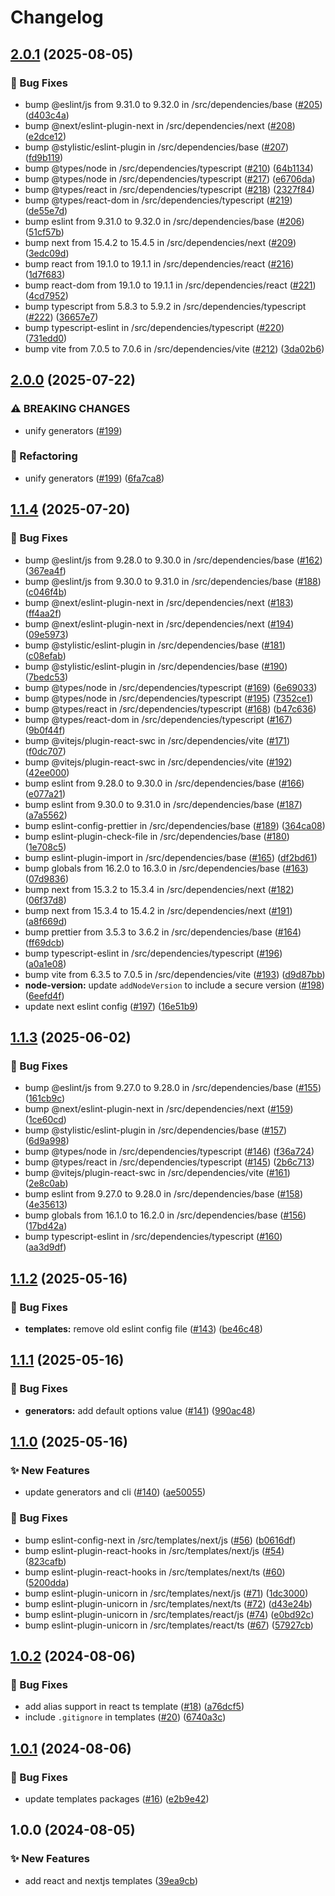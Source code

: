 # Changelog

## [2.0.1](https://github.com/nicosantux/create-santux/compare/v2.0.0...v2.0.1) (2025-08-05)


### 🐛 Bug Fixes

* bump @eslint/js from 9.31.0 to 9.32.0 in /src/dependencies/base ([#205](https://github.com/nicosantux/create-santux/issues/205)) ([d403c4a](https://github.com/nicosantux/create-santux/commit/d403c4a811adc6103c0ad2e75db52af20d8e9b05))
* bump @next/eslint-plugin-next in /src/dependencies/next ([#208](https://github.com/nicosantux/create-santux/issues/208)) ([e2dce12](https://github.com/nicosantux/create-santux/commit/e2dce12a00a72f3c2b4255a0fa227ee526a9ce8b))
* bump @stylistic/eslint-plugin in /src/dependencies/base ([#207](https://github.com/nicosantux/create-santux/issues/207)) ([fd9b119](https://github.com/nicosantux/create-santux/commit/fd9b119571825465cb9ae95e07791a0f5255bec0))
* bump @types/node in /src/dependencies/typescript ([#210](https://github.com/nicosantux/create-santux/issues/210)) ([64b1134](https://github.com/nicosantux/create-santux/commit/64b1134521a40175dd1cd19e13213766c98659ef))
* bump @types/node in /src/dependencies/typescript ([#217](https://github.com/nicosantux/create-santux/issues/217)) ([e6706da](https://github.com/nicosantux/create-santux/commit/e6706da4f0da29e53ed6081e7a949ec7b05003fe))
* bump @types/react in /src/dependencies/typescript ([#218](https://github.com/nicosantux/create-santux/issues/218)) ([2327f84](https://github.com/nicosantux/create-santux/commit/2327f84148a6d4bdd04ed2a380a5841af4db5b91))
* bump @types/react-dom in /src/dependencies/typescript ([#219](https://github.com/nicosantux/create-santux/issues/219)) ([de55e7d](https://github.com/nicosantux/create-santux/commit/de55e7d276babf5705b1502df5fa59adf8514c32))
* bump eslint from 9.31.0 to 9.32.0 in /src/dependencies/base ([#206](https://github.com/nicosantux/create-santux/issues/206)) ([51cf57b](https://github.com/nicosantux/create-santux/commit/51cf57bccf985738be061a6b5153d01041e132f8))
* bump next from 15.4.2 to 15.4.5 in /src/dependencies/next ([#209](https://github.com/nicosantux/create-santux/issues/209)) ([3edc09d](https://github.com/nicosantux/create-santux/commit/3edc09deecc34102b92882c0544f9b2ae55b845d))
* bump react from 19.1.0 to 19.1.1 in /src/dependencies/react ([#216](https://github.com/nicosantux/create-santux/issues/216)) ([1d7f683](https://github.com/nicosantux/create-santux/commit/1d7f68330f2906b6f6b32afad6d6eb68ac9a5b5b))
* bump react-dom from 19.1.0 to 19.1.1 in /src/dependencies/react ([#221](https://github.com/nicosantux/create-santux/issues/221)) ([4cd7952](https://github.com/nicosantux/create-santux/commit/4cd7952b22644489807d053c5d3664c2dfed12ac))
* bump typescript from 5.8.3 to 5.9.2 in /src/dependencies/typescript ([#222](https://github.com/nicosantux/create-santux/issues/222)) ([36657e7](https://github.com/nicosantux/create-santux/commit/36657e76f753aa72505219ca5fe06ebd6a8b36fb))
* bump typescript-eslint in /src/dependencies/typescript ([#220](https://github.com/nicosantux/create-santux/issues/220)) ([731edd0](https://github.com/nicosantux/create-santux/commit/731edd0cb9b4551813a01de951820cea4f7ba696))
* bump vite from 7.0.5 to 7.0.6 in /src/dependencies/vite ([#212](https://github.com/nicosantux/create-santux/issues/212)) ([3da02b6](https://github.com/nicosantux/create-santux/commit/3da02b69723a709db593def07c5c8964bccc506f))

## [2.0.0](https://github.com/nicosantux/create-santux/compare/v1.1.4...v2.0.0) (2025-07-22)


### ⚠ BREAKING CHANGES

* unify generators ([#199](https://github.com/nicosantux/create-santux/issues/199))

### 🔄 Refactoring

* unify generators ([#199](https://github.com/nicosantux/create-santux/issues/199)) ([6fa7ca8](https://github.com/nicosantux/create-santux/commit/6fa7ca8df030fbcb3fdd01d9a530cd528b481610))

## [1.1.4](https://github.com/nicosantux/create-santux/compare/v1.1.3...v1.1.4) (2025-07-20)


### 🐛 Bug Fixes

* bump @eslint/js from 9.28.0 to 9.30.0 in /src/dependencies/base ([#162](https://github.com/nicosantux/create-santux/issues/162)) ([367ea4f](https://github.com/nicosantux/create-santux/commit/367ea4fb9124b0113229bffefab46d12e9424341))
* bump @eslint/js from 9.30.0 to 9.31.0 in /src/dependencies/base ([#188](https://github.com/nicosantux/create-santux/issues/188)) ([c046f4b](https://github.com/nicosantux/create-santux/commit/c046f4b1d1298984af76e21cb6b2494efa81f567))
* bump @next/eslint-plugin-next in /src/dependencies/next ([#183](https://github.com/nicosantux/create-santux/issues/183)) ([ff4aa2f](https://github.com/nicosantux/create-santux/commit/ff4aa2f18996f41949eb09a5a930ddc98bb96c45))
* bump @next/eslint-plugin-next in /src/dependencies/next ([#194](https://github.com/nicosantux/create-santux/issues/194)) ([09e5973](https://github.com/nicosantux/create-santux/commit/09e59739262370e637372db2e6a56882595c5c7b))
* bump @stylistic/eslint-plugin in /src/dependencies/base ([#181](https://github.com/nicosantux/create-santux/issues/181)) ([c08efab](https://github.com/nicosantux/create-santux/commit/c08efab565b46ae23b827cf3609ba818e26fdc85))
* bump @stylistic/eslint-plugin in /src/dependencies/base ([#190](https://github.com/nicosantux/create-santux/issues/190)) ([7bedc53](https://github.com/nicosantux/create-santux/commit/7bedc53494dbf34de140020f3e343d4f62619744))
* bump @types/node in /src/dependencies/typescript ([#169](https://github.com/nicosantux/create-santux/issues/169)) ([6e69033](https://github.com/nicosantux/create-santux/commit/6e690338b0993e840640271a81b7043947df58de))
* bump @types/node in /src/dependencies/typescript ([#195](https://github.com/nicosantux/create-santux/issues/195)) ([7352ce1](https://github.com/nicosantux/create-santux/commit/7352ce17017809e1ad97765eb3e3611a9c68c628))
* bump @types/react in /src/dependencies/typescript ([#168](https://github.com/nicosantux/create-santux/issues/168)) ([b47c636](https://github.com/nicosantux/create-santux/commit/b47c636e161f6de7fcee4d6ed786c3701d5b605b))
* bump @types/react-dom in /src/dependencies/typescript ([#167](https://github.com/nicosantux/create-santux/issues/167)) ([9b0f44f](https://github.com/nicosantux/create-santux/commit/9b0f44f98fb5991fc9b1816adc1b0fc1ea3f16ff))
* bump @vitejs/plugin-react-swc in /src/dependencies/vite ([#171](https://github.com/nicosantux/create-santux/issues/171)) ([f0dc707](https://github.com/nicosantux/create-santux/commit/f0dc707d18abe2a73fd69dbcac91762fc51a9580))
* bump @vitejs/plugin-react-swc in /src/dependencies/vite ([#192](https://github.com/nicosantux/create-santux/issues/192)) ([42ee000](https://github.com/nicosantux/create-santux/commit/42ee00025c3841a0f3f50f8faeecf42cf2f89379))
* bump eslint from 9.28.0 to 9.30.0 in /src/dependencies/base ([#166](https://github.com/nicosantux/create-santux/issues/166)) ([e077a21](https://github.com/nicosantux/create-santux/commit/e077a21acba8e5da04d5fea5cb648abb0c185624))
* bump eslint from 9.30.0 to 9.31.0 in /src/dependencies/base ([#187](https://github.com/nicosantux/create-santux/issues/187)) ([a7a5562](https://github.com/nicosantux/create-santux/commit/a7a5562e679dbc33e74f396b6abca9aff02df3a3))
* bump eslint-config-prettier in /src/dependencies/base ([#189](https://github.com/nicosantux/create-santux/issues/189)) ([364ca08](https://github.com/nicosantux/create-santux/commit/364ca081c527eccf87ae3debbc809bb01e8345dd))
* bump eslint-plugin-check-file in /src/dependencies/base ([#180](https://github.com/nicosantux/create-santux/issues/180)) ([1e708c5](https://github.com/nicosantux/create-santux/commit/1e708c5cae215bda23a35142d45354afa7838427))
* bump eslint-plugin-import in /src/dependencies/base ([#165](https://github.com/nicosantux/create-santux/issues/165)) ([df2bd61](https://github.com/nicosantux/create-santux/commit/df2bd61bd3c9f9703d9650bf05b006b92a9ccdb7))
* bump globals from 16.2.0 to 16.3.0 in /src/dependencies/base ([#163](https://github.com/nicosantux/create-santux/issues/163)) ([07d9836](https://github.com/nicosantux/create-santux/commit/07d98365e11cb3207070829f94db369d1c6bd54d))
* bump next from 15.3.2 to 15.3.4 in /src/dependencies/next ([#182](https://github.com/nicosantux/create-santux/issues/182)) ([06f37d8](https://github.com/nicosantux/create-santux/commit/06f37d8795b2a379de5cb754180e10dd87a06c58))
* bump next from 15.3.4 to 15.4.2 in /src/dependencies/next ([#191](https://github.com/nicosantux/create-santux/issues/191)) ([a8f669d](https://github.com/nicosantux/create-santux/commit/a8f669d4350c1e4c98e95be6b54f14e00d432880))
* bump prettier from 3.5.3 to 3.6.2 in /src/dependencies/base ([#164](https://github.com/nicosantux/create-santux/issues/164)) ([ff69dcb](https://github.com/nicosantux/create-santux/commit/ff69dcbaadf8597d9e846981f836d418d6379340))
* bump typescript-eslint in /src/dependencies/typescript ([#196](https://github.com/nicosantux/create-santux/issues/196)) ([a0a1e08](https://github.com/nicosantux/create-santux/commit/a0a1e081bed3174636025abf4c124a476bc3b008))
* bump vite from 6.3.5 to 7.0.5 in /src/dependencies/vite ([#193](https://github.com/nicosantux/create-santux/issues/193)) ([d9d87bb](https://github.com/nicosantux/create-santux/commit/d9d87bbf90a3341d8d7c9d13d984ec347a956cde))
* **node-version:** update `addNodeVersion` to include a secure version ([#198](https://github.com/nicosantux/create-santux/issues/198)) ([6eefd4f](https://github.com/nicosantux/create-santux/commit/6eefd4fac1f827c27121e2098417c0a23e9aa7a4))
* update next eslint config ([#197](https://github.com/nicosantux/create-santux/issues/197)) ([16e51b9](https://github.com/nicosantux/create-santux/commit/16e51b906383667e0aa48a9926d9d792bcff15fa))

## [1.1.3](https://github.com/nicosantux/create-santux/compare/v1.1.2...v1.1.3) (2025-06-02)


### 🐛 Bug Fixes

* bump @eslint/js from 9.27.0 to 9.28.0 in /src/dependencies/base ([#155](https://github.com/nicosantux/create-santux/issues/155)) ([161cb9c](https://github.com/nicosantux/create-santux/commit/161cb9c784a0a6a95caa3b18c7ad2525ae04b403))
* bump @next/eslint-plugin-next in /src/dependencies/next ([#159](https://github.com/nicosantux/create-santux/issues/159)) ([1ce60cd](https://github.com/nicosantux/create-santux/commit/1ce60cd5f58acd8145245fd48fe426363db62e69))
* bump @stylistic/eslint-plugin in /src/dependencies/base ([#157](https://github.com/nicosantux/create-santux/issues/157)) ([6d9a998](https://github.com/nicosantux/create-santux/commit/6d9a998723836ab54300c49e7408ace23e27a7ac))
* bump @types/node in /src/dependencies/typescript ([#146](https://github.com/nicosantux/create-santux/issues/146)) ([f36a724](https://github.com/nicosantux/create-santux/commit/f36a7249420ab9cff5374e82902cb98737b04028))
* bump @types/react in /src/dependencies/typescript ([#145](https://github.com/nicosantux/create-santux/issues/145)) ([2b6c713](https://github.com/nicosantux/create-santux/commit/2b6c713f5ff259ef76494af232b1f6d21c2f3dbe))
* bump @vitejs/plugin-react-swc in /src/dependencies/vite ([#161](https://github.com/nicosantux/create-santux/issues/161)) ([2e8c0ab](https://github.com/nicosantux/create-santux/commit/2e8c0ab69b98850214556e4e0fe2946a3f89568e))
* bump eslint from 9.27.0 to 9.28.0 in /src/dependencies/base ([#158](https://github.com/nicosantux/create-santux/issues/158)) ([4e35613](https://github.com/nicosantux/create-santux/commit/4e3561320d19c9d50fd436077ca17a2a932f22d7))
* bump globals from 16.1.0 to 16.2.0 in /src/dependencies/base ([#156](https://github.com/nicosantux/create-santux/issues/156)) ([17bd42a](https://github.com/nicosantux/create-santux/commit/17bd42a20b4d3b8b1bba584306a409a82e3f613e))
* bump typescript-eslint in /src/dependencies/typescript ([#160](https://github.com/nicosantux/create-santux/issues/160)) ([aa3d9df](https://github.com/nicosantux/create-santux/commit/aa3d9dfa6f4c0f28433ab627dea2dfc0164c0c9f))

## [1.1.2](https://github.com/nicosantux/create-santux/compare/v1.1.1...v1.1.2) (2025-05-16)


### 🐛 Bug Fixes

* **templates:** remove old eslint config file ([#143](https://github.com/nicosantux/create-santux/issues/143)) ([be46c48](https://github.com/nicosantux/create-santux/commit/be46c4856205730d7233bc0fc900fd148f368941))

## [1.1.1](https://github.com/nicosantux/create-santux/compare/v1.1.0...v1.1.1) (2025-05-16)


### 🐛 Bug Fixes

* **generators:** add default options value ([#141](https://github.com/nicosantux/create-santux/issues/141)) ([990ac48](https://github.com/nicosantux/create-santux/commit/990ac48b27eec806a1ef635edf5804c914de21d9))

## [1.1.0](https://github.com/nicosantux/create-santux/compare/v1.0.2...v1.1.0) (2025-05-16)


### ✨ New Features

* update generators and cli ([#140](https://github.com/nicosantux/create-santux/issues/140)) ([ae50055](https://github.com/nicosantux/create-santux/commit/ae50055c2bb148722300976f5c5aadce6b0660ba))


### 🐛 Bug Fixes

* bump eslint-config-next in /src/templates/next/js ([#56](https://github.com/nicosantux/create-santux/issues/56)) ([b0616df](https://github.com/nicosantux/create-santux/commit/b0616dfdf450d373e93a6028dee8e7f52d64691e))
* bump eslint-plugin-react-hooks in /src/templates/next/js ([#54](https://github.com/nicosantux/create-santux/issues/54)) ([823cafb](https://github.com/nicosantux/create-santux/commit/823cafb3708e04f4a16c612d0d8b4f56a2aa6133))
* bump eslint-plugin-react-hooks in /src/templates/next/ts ([#60](https://github.com/nicosantux/create-santux/issues/60)) ([5200dda](https://github.com/nicosantux/create-santux/commit/5200ddaa494b77ea3865f5d2add73fd59ecb373d))
* bump eslint-plugin-unicorn in /src/templates/next/js ([#71](https://github.com/nicosantux/create-santux/issues/71)) ([1dc3000](https://github.com/nicosantux/create-santux/commit/1dc3000d5b56cda6c57631ba4d7962c710647b86))
* bump eslint-plugin-unicorn in /src/templates/next/ts ([#72](https://github.com/nicosantux/create-santux/issues/72)) ([d43e24b](https://github.com/nicosantux/create-santux/commit/d43e24b33e033bd3ddc3bc975a0fb6dd3f5a9a43))
* bump eslint-plugin-unicorn in /src/templates/react/js ([#74](https://github.com/nicosantux/create-santux/issues/74)) ([e0bd92c](https://github.com/nicosantux/create-santux/commit/e0bd92c958d79d641758c6de9305a3436b9e2138))
* bump eslint-plugin-unicorn in /src/templates/react/ts ([#67](https://github.com/nicosantux/create-santux/issues/67)) ([57927cb](https://github.com/nicosantux/create-santux/commit/57927cb17cc91a3d17200e1d28753549b09f6c5c))

## [1.0.2](https://github.com/nicosantux/create-santux/compare/v1.0.1...v1.0.2) (2024-08-06)


### 🐛 Bug Fixes

* add alias support in react ts template ([#18](https://github.com/nicosantux/create-santux/issues/18)) ([a76dcf5](https://github.com/nicosantux/create-santux/commit/a76dcf5a2115cbfe5f9900fbc586fb09b623b154))
* include `.gitignore` in templates ([#20](https://github.com/nicosantux/create-santux/issues/20)) ([6740a3c](https://github.com/nicosantux/create-santux/commit/6740a3cdaa366813492613b68db498fc6eb1fc0e))

## [1.0.1](https://github.com/nicosantux/create-santux/compare/v1.0.0...v1.0.1) (2024-08-06)


### 🐛 Bug Fixes

* update templates packages ([#16](https://github.com/nicosantux/create-santux/issues/16)) ([e2b9e42](https://github.com/nicosantux/create-santux/commit/e2b9e4221b149c1cfdb7becc3394b602be408d77))

## 1.0.0 (2024-08-05)


### ✨ New Features

* add react and nextjs templates ([39ea9cb](https://github.com/nicosantux/create-santux/commit/39ea9cbc4d3546e6f210417637407861a5ad4f7a))
